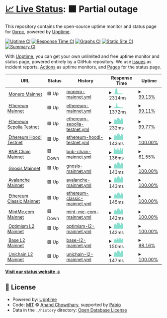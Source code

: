 # [📈 Live Status](https://upptime.0xrpc.io): <!--live status--> **🟧 Partial outage**

This repository contains the open-source uptime monitor and status page for [0xrpc](https://upptime.0xrpc.io), powered by [Upptime](https://github.com/upptime/upptime).

[![Uptime CI](https://github.com/0xrpc/upptime/workflows/Uptime%20CI/badge.svg)](https://github.com/0xrpc/upptime/actions?query=workflow%3A%22Uptime+CI%22)
[![Response Time CI](https://github.com/0xrpc/upptime/workflows/Response%20Time%20CI/badge.svg)](https://github.com/0xrpc/upptime/actions?query=workflow%3A%22Response+Time+CI%22)
[![Graphs CI](https://github.com/0xrpc/upptime/workflows/Graphs%20CI/badge.svg)](https://github.com/0xrpc/upptime/actions?query=workflow%3A%22Graphs+CI%22)
[![Static Site CI](https://github.com/0xrpc/upptime/workflows/Static%20Site%20CI/badge.svg)](https://github.com/0xrpc/upptime/actions?query=workflow%3A%22Static+Site+CI%22)
[![Summary CI](https://github.com/0xrpc/upptime/workflows/Summary%20CI/badge.svg)](https://github.com/0xrpc/upptime/actions?query=workflow%3A%22Summary+CI%22)

With [Upptime](https://upptime.js.org), you can get your own unlimited and free uptime monitor and status page, powered entirely by a GitHub repository. We use [Issues](https://github.com/0xrpc/upptime/issues) as incident reports, [Actions](https://github.com/0xrpc/upptime/actions) as uptime monitors, and [Pages](https://upptime.0xrpc.io) for the status page.

<!--start: status pages-->
<!-- This summary is generated by Upptime (https://github.com/upptime/upptime) -->
<!-- Do not edit this manually, your changes will be overwritten -->
<!-- prettier-ignore -->
| URL | Status | History | Response Time | Uptime |
| --- | ------ | ------- | ------------- | ------ |
| <img alt="" src="https://assets.coingecko.com/coins/images/69/standard/monero_logo.png" height="13"> [Monero Mainnet](https://xmr.0xrpc.io/get_height) | 🟩 Up | [monero-mainnet.yml](https://github.com/0xRPC/upptime/commits/HEAD/history/monero-mainnet.yml) | <details><summary><img alt="Response time graph" src="./graphs/monero-mainnet/response-time-week.png" height="20"> 2314ms</summary><br><a href="https://upptime.0xrpc.io/history/monero-mainnet"><img alt="Response time 958" src="https://img.shields.io/endpoint?url=https%3A%2F%2Fraw.githubusercontent.com%2F0xRPC%2Fupptime%2FHEAD%2Fapi%2Fmonero-mainnet%2Fresponse-time.json"></a><br><a href="https://upptime.0xrpc.io/history/monero-mainnet"><img alt="24-hour response time 921" src="https://img.shields.io/endpoint?url=https%3A%2F%2Fraw.githubusercontent.com%2F0xRPC%2Fupptime%2FHEAD%2Fapi%2Fmonero-mainnet%2Fresponse-time-day.json"></a><br><a href="https://upptime.0xrpc.io/history/monero-mainnet"><img alt="7-day response time 2314" src="https://img.shields.io/endpoint?url=https%3A%2F%2Fraw.githubusercontent.com%2F0xRPC%2Fupptime%2FHEAD%2Fapi%2Fmonero-mainnet%2Fresponse-time-week.json"></a><br><a href="https://upptime.0xrpc.io/history/monero-mainnet"><img alt="30-day response time 1296" src="https://img.shields.io/endpoint?url=https%3A%2F%2Fraw.githubusercontent.com%2F0xRPC%2Fupptime%2FHEAD%2Fapi%2Fmonero-mainnet%2Fresponse-time-month.json"></a><br><a href="https://upptime.0xrpc.io/history/monero-mainnet"><img alt="1-year response time 958" src="https://img.shields.io/endpoint?url=https%3A%2F%2Fraw.githubusercontent.com%2F0xRPC%2Fupptime%2FHEAD%2Fapi%2Fmonero-mainnet%2Fresponse-time-year.json"></a></details> | <details><summary><a href="https://upptime.0xrpc.io/history/monero-mainnet">99.13%</a></summary><a href="https://upptime.0xrpc.io/history/monero-mainnet"><img alt="All-time uptime 98.96%" src="https://img.shields.io/endpoint?url=https%3A%2F%2Fraw.githubusercontent.com%2F0xRPC%2Fupptime%2FHEAD%2Fapi%2Fmonero-mainnet%2Fuptime.json"></a><br><a href="https://upptime.0xrpc.io/history/monero-mainnet"><img alt="24-hour uptime 98.31%" src="https://img.shields.io/endpoint?url=https%3A%2F%2Fraw.githubusercontent.com%2F0xRPC%2Fupptime%2FHEAD%2Fapi%2Fmonero-mainnet%2Fuptime-day.json"></a><br><a href="https://upptime.0xrpc.io/history/monero-mainnet"><img alt="7-day uptime 99.13%" src="https://img.shields.io/endpoint?url=https%3A%2F%2Fraw.githubusercontent.com%2F0xRPC%2Fupptime%2FHEAD%2Fapi%2Fmonero-mainnet%2Fuptime-week.json"></a><br><a href="https://upptime.0xrpc.io/history/monero-mainnet"><img alt="30-day uptime 99.68%" src="https://img.shields.io/endpoint?url=https%3A%2F%2Fraw.githubusercontent.com%2F0xRPC%2Fupptime%2FHEAD%2Fapi%2Fmonero-mainnet%2Fuptime-month.json"></a><br><a href="https://upptime.0xrpc.io/history/monero-mainnet"><img alt="1-year uptime 98.96%" src="https://img.shields.io/endpoint?url=https%3A%2F%2Fraw.githubusercontent.com%2F0xRPC%2Fupptime%2FHEAD%2Fapi%2Fmonero-mainnet%2Fuptime-year.json"></a></details>
| <img alt="" src="https://assets.coingecko.com/coins/images/279/standard/ethereum.png" height="13"> [Ethereum Mainnet](https://0xrpc.io/eth/health) | 🟩 Up | [ethereum-mainnet.yml](https://github.com/0xRPC/upptime/commits/HEAD/history/ethereum-mainnet.yml) | <details><summary><img alt="Response time graph" src="./graphs/ethereum-mainnet/response-time-week.png" height="20"> 1372ms</summary><br><a href="https://upptime.0xrpc.io/history/ethereum-mainnet"><img alt="Response time 1138" src="https://img.shields.io/endpoint?url=https%3A%2F%2Fraw.githubusercontent.com%2F0xRPC%2Fupptime%2FHEAD%2Fapi%2Fethereum-mainnet%2Fresponse-time.json"></a><br><a href="https://upptime.0xrpc.io/history/ethereum-mainnet"><img alt="24-hour response time 915" src="https://img.shields.io/endpoint?url=https%3A%2F%2Fraw.githubusercontent.com%2F0xRPC%2Fupptime%2FHEAD%2Fapi%2Fethereum-mainnet%2Fresponse-time-day.json"></a><br><a href="https://upptime.0xrpc.io/history/ethereum-mainnet"><img alt="7-day response time 1372" src="https://img.shields.io/endpoint?url=https%3A%2F%2Fraw.githubusercontent.com%2F0xRPC%2Fupptime%2FHEAD%2Fapi%2Fethereum-mainnet%2Fresponse-time-week.json"></a><br><a href="https://upptime.0xrpc.io/history/ethereum-mainnet"><img alt="30-day response time 1030" src="https://img.shields.io/endpoint?url=https%3A%2F%2Fraw.githubusercontent.com%2F0xRPC%2Fupptime%2FHEAD%2Fapi%2Fethereum-mainnet%2Fresponse-time-month.json"></a><br><a href="https://upptime.0xrpc.io/history/ethereum-mainnet"><img alt="1-year response time 1138" src="https://img.shields.io/endpoint?url=https%3A%2F%2Fraw.githubusercontent.com%2F0xRPC%2Fupptime%2FHEAD%2Fapi%2Fethereum-mainnet%2Fresponse-time-year.json"></a></details> | <details><summary><a href="https://upptime.0xrpc.io/history/ethereum-mainnet">99.11%</a></summary><a href="https://upptime.0xrpc.io/history/ethereum-mainnet"><img alt="All-time uptime 98.61%" src="https://img.shields.io/endpoint?url=https%3A%2F%2Fraw.githubusercontent.com%2F0xRPC%2Fupptime%2FHEAD%2Fapi%2Fethereum-mainnet%2Fuptime.json"></a><br><a href="https://upptime.0xrpc.io/history/ethereum-mainnet"><img alt="24-hour uptime 97.56%" src="https://img.shields.io/endpoint?url=https%3A%2F%2Fraw.githubusercontent.com%2F0xRPC%2Fupptime%2FHEAD%2Fapi%2Fethereum-mainnet%2Fuptime-day.json"></a><br><a href="https://upptime.0xrpc.io/history/ethereum-mainnet"><img alt="7-day uptime 99.11%" src="https://img.shields.io/endpoint?url=https%3A%2F%2Fraw.githubusercontent.com%2F0xRPC%2Fupptime%2FHEAD%2Fapi%2Fethereum-mainnet%2Fuptime-week.json"></a><br><a href="https://upptime.0xrpc.io/history/ethereum-mainnet"><img alt="30-day uptime 98.42%" src="https://img.shields.io/endpoint?url=https%3A%2F%2Fraw.githubusercontent.com%2F0xRPC%2Fupptime%2FHEAD%2Fapi%2Fethereum-mainnet%2Fuptime-month.json"></a><br><a href="https://upptime.0xrpc.io/history/ethereum-mainnet"><img alt="1-year uptime 98.61%" src="https://img.shields.io/endpoint?url=https%3A%2F%2Fraw.githubusercontent.com%2F0xRPC%2Fupptime%2FHEAD%2Fapi%2Fethereum-mainnet%2Fuptime-year.json"></a></details>
| <img alt="" src="https://assets.coingecko.com/coins/images/279/standard/ethereum.png" height="13"> [Ethereum Sepolia Testnet](https://0xrpc.io/sep/health) | 🟩 Up | [ethereum-sepolia-testnet.yml](https://github.com/0xRPC/upptime/commits/HEAD/history/ethereum-sepolia-testnet.yml) | <details><summary><img alt="Response time graph" src="./graphs/ethereum-sepolia-testnet/response-time-week.png" height="20"> 232ms</summary><br><a href="https://upptime.0xrpc.io/history/ethereum-sepolia-testnet"><img alt="Response time 407" src="https://img.shields.io/endpoint?url=https%3A%2F%2Fraw.githubusercontent.com%2F0xRPC%2Fupptime%2FHEAD%2Fapi%2Fethereum-sepolia-testnet%2Fresponse-time.json"></a><br><a href="https://upptime.0xrpc.io/history/ethereum-sepolia-testnet"><img alt="24-hour response time 482" src="https://img.shields.io/endpoint?url=https%3A%2F%2Fraw.githubusercontent.com%2F0xRPC%2Fupptime%2FHEAD%2Fapi%2Fethereum-sepolia-testnet%2Fresponse-time-day.json"></a><br><a href="https://upptime.0xrpc.io/history/ethereum-sepolia-testnet"><img alt="7-day response time 232" src="https://img.shields.io/endpoint?url=https%3A%2F%2Fraw.githubusercontent.com%2F0xRPC%2Fupptime%2FHEAD%2Fapi%2Fethereum-sepolia-testnet%2Fresponse-time-week.json"></a><br><a href="https://upptime.0xrpc.io/history/ethereum-sepolia-testnet"><img alt="30-day response time 140" src="https://img.shields.io/endpoint?url=https%3A%2F%2Fraw.githubusercontent.com%2F0xRPC%2Fupptime%2FHEAD%2Fapi%2Fethereum-sepolia-testnet%2Fresponse-time-month.json"></a><br><a href="https://upptime.0xrpc.io/history/ethereum-sepolia-testnet"><img alt="1-year response time 407" src="https://img.shields.io/endpoint?url=https%3A%2F%2Fraw.githubusercontent.com%2F0xRPC%2Fupptime%2FHEAD%2Fapi%2Fethereum-sepolia-testnet%2Fresponse-time-year.json"></a></details> | <details><summary><a href="https://upptime.0xrpc.io/history/ethereum-sepolia-testnet">99.77%</a></summary><a href="https://upptime.0xrpc.io/history/ethereum-sepolia-testnet"><img alt="All-time uptime 97.76%" src="https://img.shields.io/endpoint?url=https%3A%2F%2Fraw.githubusercontent.com%2F0xRPC%2Fupptime%2FHEAD%2Fapi%2Fethereum-sepolia-testnet%2Fuptime.json"></a><br><a href="https://upptime.0xrpc.io/history/ethereum-sepolia-testnet"><img alt="24-hour uptime 98.36%" src="https://img.shields.io/endpoint?url=https%3A%2F%2Fraw.githubusercontent.com%2F0xRPC%2Fupptime%2FHEAD%2Fapi%2Fethereum-sepolia-testnet%2Fuptime-day.json"></a><br><a href="https://upptime.0xrpc.io/history/ethereum-sepolia-testnet"><img alt="7-day uptime 99.77%" src="https://img.shields.io/endpoint?url=https%3A%2F%2Fraw.githubusercontent.com%2F0xRPC%2Fupptime%2FHEAD%2Fapi%2Fethereum-sepolia-testnet%2Fuptime-week.json"></a><br><a href="https://upptime.0xrpc.io/history/ethereum-sepolia-testnet"><img alt="30-day uptime 94.51%" src="https://img.shields.io/endpoint?url=https%3A%2F%2Fraw.githubusercontent.com%2F0xRPC%2Fupptime%2FHEAD%2Fapi%2Fethereum-sepolia-testnet%2Fuptime-month.json"></a><br><a href="https://upptime.0xrpc.io/history/ethereum-sepolia-testnet"><img alt="1-year uptime 97.76%" src="https://img.shields.io/endpoint?url=https%3A%2F%2Fraw.githubusercontent.com%2F0xRPC%2Fupptime%2FHEAD%2Fapi%2Fethereum-sepolia-testnet%2Fuptime-year.json"></a></details>
| <img alt="" src="https://assets.coingecko.com/coins/images/279/standard/ethereum.png" height="13"> [Ethereum Hoodi Testnet](https://0xrpc.io/hoodi/health) | 🟩 Up | [ethereum-hoodi-testnet.yml](https://github.com/0xRPC/upptime/commits/HEAD/history/ethereum-hoodi-testnet.yml) | <details><summary><img alt="Response time graph" src="./graphs/ethereum-hoodi-testnet/response-time-week.png" height="20"> 143ms</summary><br><a href="https://upptime.0xrpc.io/history/ethereum-hoodi-testnet"><img alt="Response time 255" src="https://img.shields.io/endpoint?url=https%3A%2F%2Fraw.githubusercontent.com%2F0xRPC%2Fupptime%2FHEAD%2Fapi%2Fethereum-hoodi-testnet%2Fresponse-time.json"></a><br><a href="https://upptime.0xrpc.io/history/ethereum-hoodi-testnet"><img alt="24-hour response time 122" src="https://img.shields.io/endpoint?url=https%3A%2F%2Fraw.githubusercontent.com%2F0xRPC%2Fupptime%2FHEAD%2Fapi%2Fethereum-hoodi-testnet%2Fresponse-time-day.json"></a><br><a href="https://upptime.0xrpc.io/history/ethereum-hoodi-testnet"><img alt="7-day response time 143" src="https://img.shields.io/endpoint?url=https%3A%2F%2Fraw.githubusercontent.com%2F0xRPC%2Fupptime%2FHEAD%2Fapi%2Fethereum-hoodi-testnet%2Fresponse-time-week.json"></a><br><a href="https://upptime.0xrpc.io/history/ethereum-hoodi-testnet"><img alt="30-day response time 128" src="https://img.shields.io/endpoint?url=https%3A%2F%2Fraw.githubusercontent.com%2F0xRPC%2Fupptime%2FHEAD%2Fapi%2Fethereum-hoodi-testnet%2Fresponse-time-month.json"></a><br><a href="https://upptime.0xrpc.io/history/ethereum-hoodi-testnet"><img alt="1-year response time 255" src="https://img.shields.io/endpoint?url=https%3A%2F%2Fraw.githubusercontent.com%2F0xRPC%2Fupptime%2FHEAD%2Fapi%2Fethereum-hoodi-testnet%2Fresponse-time-year.json"></a></details> | <details><summary><a href="https://upptime.0xrpc.io/history/ethereum-hoodi-testnet">100.00%</a></summary><a href="https://upptime.0xrpc.io/history/ethereum-hoodi-testnet"><img alt="All-time uptime 98.81%" src="https://img.shields.io/endpoint?url=https%3A%2F%2Fraw.githubusercontent.com%2F0xRPC%2Fupptime%2FHEAD%2Fapi%2Fethereum-hoodi-testnet%2Fuptime.json"></a><br><a href="https://upptime.0xrpc.io/history/ethereum-hoodi-testnet"><img alt="24-hour uptime 100.00%" src="https://img.shields.io/endpoint?url=https%3A%2F%2Fraw.githubusercontent.com%2F0xRPC%2Fupptime%2FHEAD%2Fapi%2Fethereum-hoodi-testnet%2Fuptime-day.json"></a><br><a href="https://upptime.0xrpc.io/history/ethereum-hoodi-testnet"><img alt="7-day uptime 100.00%" src="https://img.shields.io/endpoint?url=https%3A%2F%2Fraw.githubusercontent.com%2F0xRPC%2Fupptime%2FHEAD%2Fapi%2Fethereum-hoodi-testnet%2Fuptime-week.json"></a><br><a href="https://upptime.0xrpc.io/history/ethereum-hoodi-testnet"><img alt="30-day uptime 98.08%" src="https://img.shields.io/endpoint?url=https%3A%2F%2Fraw.githubusercontent.com%2F0xRPC%2Fupptime%2FHEAD%2Fapi%2Fethereum-hoodi-testnet%2Fuptime-month.json"></a><br><a href="https://upptime.0xrpc.io/history/ethereum-hoodi-testnet"><img alt="1-year uptime 98.81%" src="https://img.shields.io/endpoint?url=https%3A%2F%2Fraw.githubusercontent.com%2F0xRPC%2Fupptime%2FHEAD%2Fapi%2Fethereum-hoodi-testnet%2Fuptime-year.json"></a></details>
| <img alt="" src="https://assets.coingecko.com/coins/images/825/standard/bnb-icon2_2x.png" height="13"> [BNB Chain Mainnet](https://0xrpc.io/bnb/health) | 🟥 Down | [bnb-chain-mainnet.yml](https://github.com/0xRPC/upptime/commits/HEAD/history/bnb-chain-mainnet.yml) | <details><summary><img alt="Response time graph" src="./graphs/bnb-chain-mainnet/response-time-week.png" height="20"> 136ms</summary><br><a href="https://upptime.0xrpc.io/history/bnb-chain-mainnet"><img alt="Response time 300" src="https://img.shields.io/endpoint?url=https%3A%2F%2Fraw.githubusercontent.com%2F0xRPC%2Fupptime%2FHEAD%2Fapi%2Fbnb-chain-mainnet%2Fresponse-time.json"></a><br><a href="https://upptime.0xrpc.io/history/bnb-chain-mainnet"><img alt="24-hour response time 123" src="https://img.shields.io/endpoint?url=https%3A%2F%2Fraw.githubusercontent.com%2F0xRPC%2Fupptime%2FHEAD%2Fapi%2Fbnb-chain-mainnet%2Fresponse-time-day.json"></a><br><a href="https://upptime.0xrpc.io/history/bnb-chain-mainnet"><img alt="7-day response time 136" src="https://img.shields.io/endpoint?url=https%3A%2F%2Fraw.githubusercontent.com%2F0xRPC%2Fupptime%2FHEAD%2Fapi%2Fbnb-chain-mainnet%2Fresponse-time-week.json"></a><br><a href="https://upptime.0xrpc.io/history/bnb-chain-mainnet"><img alt="30-day response time 127" src="https://img.shields.io/endpoint?url=https%3A%2F%2Fraw.githubusercontent.com%2F0xRPC%2Fupptime%2FHEAD%2Fapi%2Fbnb-chain-mainnet%2Fresponse-time-month.json"></a><br><a href="https://upptime.0xrpc.io/history/bnb-chain-mainnet"><img alt="1-year response time 300" src="https://img.shields.io/endpoint?url=https%3A%2F%2Fraw.githubusercontent.com%2F0xRPC%2Fupptime%2FHEAD%2Fapi%2Fbnb-chain-mainnet%2Fresponse-time-year.json"></a></details> | <details><summary><a href="https://upptime.0xrpc.io/history/bnb-chain-mainnet">61.55%</a></summary><a href="https://upptime.0xrpc.io/history/bnb-chain-mainnet"><img alt="All-time uptime 76.37%" src="https://img.shields.io/endpoint?url=https%3A%2F%2Fraw.githubusercontent.com%2F0xRPC%2Fupptime%2FHEAD%2Fapi%2Fbnb-chain-mainnet%2Fuptime.json"></a><br><a href="https://upptime.0xrpc.io/history/bnb-chain-mainnet"><img alt="24-hour uptime 0.00%" src="https://img.shields.io/endpoint?url=https%3A%2F%2Fraw.githubusercontent.com%2F0xRPC%2Fupptime%2FHEAD%2Fapi%2Fbnb-chain-mainnet%2Fuptime-day.json"></a><br><a href="https://upptime.0xrpc.io/history/bnb-chain-mainnet"><img alt="7-day uptime 61.55%" src="https://img.shields.io/endpoint?url=https%3A%2F%2Fraw.githubusercontent.com%2F0xRPC%2Fupptime%2FHEAD%2Fapi%2Fbnb-chain-mainnet%2Fuptime-week.json"></a><br><a href="https://upptime.0xrpc.io/history/bnb-chain-mainnet"><img alt="30-day uptime 88.78%" src="https://img.shields.io/endpoint?url=https%3A%2F%2Fraw.githubusercontent.com%2F0xRPC%2Fupptime%2FHEAD%2Fapi%2Fbnb-chain-mainnet%2Fuptime-month.json"></a><br><a href="https://upptime.0xrpc.io/history/bnb-chain-mainnet"><img alt="1-year uptime 76.37%" src="https://img.shields.io/endpoint?url=https%3A%2F%2Fraw.githubusercontent.com%2F0xRPC%2Fupptime%2FHEAD%2Fapi%2Fbnb-chain-mainnet%2Fuptime-year.json"></a></details>
| <img alt="" src="https://assets.coingecko.com/coins/images/662/standard/logo_square_simple_300px.png" height="13"> [Gnosis Mainnet](https://0xrpc.io/gno/health) | 🟩 Up | [gnosis-mainnet.yml](https://github.com/0xRPC/upptime/commits/HEAD/history/gnosis-mainnet.yml) | <details><summary><img alt="Response time graph" src="./graphs/gnosis-mainnet/response-time-week.png" height="20"> 143ms</summary><br><a href="https://upptime.0xrpc.io/history/gnosis-mainnet"><img alt="Response time 441" src="https://img.shields.io/endpoint?url=https%3A%2F%2Fraw.githubusercontent.com%2F0xRPC%2Fupptime%2FHEAD%2Fapi%2Fgnosis-mainnet%2Fresponse-time.json"></a><br><a href="https://upptime.0xrpc.io/history/gnosis-mainnet"><img alt="24-hour response time 122" src="https://img.shields.io/endpoint?url=https%3A%2F%2Fraw.githubusercontent.com%2F0xRPC%2Fupptime%2FHEAD%2Fapi%2Fgnosis-mainnet%2Fresponse-time-day.json"></a><br><a href="https://upptime.0xrpc.io/history/gnosis-mainnet"><img alt="7-day response time 143" src="https://img.shields.io/endpoint?url=https%3A%2F%2Fraw.githubusercontent.com%2F0xRPC%2Fupptime%2FHEAD%2Fapi%2Fgnosis-mainnet%2Fresponse-time-week.json"></a><br><a href="https://upptime.0xrpc.io/history/gnosis-mainnet"><img alt="30-day response time 126" src="https://img.shields.io/endpoint?url=https%3A%2F%2Fraw.githubusercontent.com%2F0xRPC%2Fupptime%2FHEAD%2Fapi%2Fgnosis-mainnet%2Fresponse-time-month.json"></a><br><a href="https://upptime.0xrpc.io/history/gnosis-mainnet"><img alt="1-year response time 441" src="https://img.shields.io/endpoint?url=https%3A%2F%2Fraw.githubusercontent.com%2F0xRPC%2Fupptime%2FHEAD%2Fapi%2Fgnosis-mainnet%2Fresponse-time-year.json"></a></details> | <details><summary><a href="https://upptime.0xrpc.io/history/gnosis-mainnet">100.00%</a></summary><a href="https://upptime.0xrpc.io/history/gnosis-mainnet"><img alt="All-time uptime 99.01%" src="https://img.shields.io/endpoint?url=https%3A%2F%2Fraw.githubusercontent.com%2F0xRPC%2Fupptime%2FHEAD%2Fapi%2Fgnosis-mainnet%2Fuptime.json"></a><br><a href="https://upptime.0xrpc.io/history/gnosis-mainnet"><img alt="24-hour uptime 100.00%" src="https://img.shields.io/endpoint?url=https%3A%2F%2Fraw.githubusercontent.com%2F0xRPC%2Fupptime%2FHEAD%2Fapi%2Fgnosis-mainnet%2Fuptime-day.json"></a><br><a href="https://upptime.0xrpc.io/history/gnosis-mainnet"><img alt="7-day uptime 100.00%" src="https://img.shields.io/endpoint?url=https%3A%2F%2Fraw.githubusercontent.com%2F0xRPC%2Fupptime%2FHEAD%2Fapi%2Fgnosis-mainnet%2Fuptime-week.json"></a><br><a href="https://upptime.0xrpc.io/history/gnosis-mainnet"><img alt="30-day uptime 98.32%" src="https://img.shields.io/endpoint?url=https%3A%2F%2Fraw.githubusercontent.com%2F0xRPC%2Fupptime%2FHEAD%2Fapi%2Fgnosis-mainnet%2Fuptime-month.json"></a><br><a href="https://upptime.0xrpc.io/history/gnosis-mainnet"><img alt="1-year uptime 99.01%" src="https://img.shields.io/endpoint?url=https%3A%2F%2Fraw.githubusercontent.com%2F0xRPC%2Fupptime%2FHEAD%2Fapi%2Fgnosis-mainnet%2Fuptime-year.json"></a></details>
| <img alt="" src="https://assets.coingecko.com/coins/images/12559/standard/Avalanche_Circle_RedWhite_Trans.png" height="13"> [Avalanche Mainnet](https://0xrpc.io/avax/health) | 🟩 Up | [avalanche-mainnet.yml](https://github.com/0xRPC/upptime/commits/HEAD/history/avalanche-mainnet.yml) | <details><summary><img alt="Response time graph" src="./graphs/avalanche-mainnet/response-time-week.png" height="20"> 143ms</summary><br><a href="https://upptime.0xrpc.io/history/avalanche-mainnet"><img alt="Response time 410" src="https://img.shields.io/endpoint?url=https%3A%2F%2Fraw.githubusercontent.com%2F0xRPC%2Fupptime%2FHEAD%2Fapi%2Favalanche-mainnet%2Fresponse-time.json"></a><br><a href="https://upptime.0xrpc.io/history/avalanche-mainnet"><img alt="24-hour response time 122" src="https://img.shields.io/endpoint?url=https%3A%2F%2Fraw.githubusercontent.com%2F0xRPC%2Fupptime%2FHEAD%2Fapi%2Favalanche-mainnet%2Fresponse-time-day.json"></a><br><a href="https://upptime.0xrpc.io/history/avalanche-mainnet"><img alt="7-day response time 143" src="https://img.shields.io/endpoint?url=https%3A%2F%2Fraw.githubusercontent.com%2F0xRPC%2Fupptime%2FHEAD%2Fapi%2Favalanche-mainnet%2Fresponse-time-week.json"></a><br><a href="https://upptime.0xrpc.io/history/avalanche-mainnet"><img alt="30-day response time 125" src="https://img.shields.io/endpoint?url=https%3A%2F%2Fraw.githubusercontent.com%2F0xRPC%2Fupptime%2FHEAD%2Fapi%2Favalanche-mainnet%2Fresponse-time-month.json"></a><br><a href="https://upptime.0xrpc.io/history/avalanche-mainnet"><img alt="1-year response time 410" src="https://img.shields.io/endpoint?url=https%3A%2F%2Fraw.githubusercontent.com%2F0xRPC%2Fupptime%2FHEAD%2Fapi%2Favalanche-mainnet%2Fresponse-time-year.json"></a></details> | <details><summary><a href="https://upptime.0xrpc.io/history/avalanche-mainnet">100.00%</a></summary><a href="https://upptime.0xrpc.io/history/avalanche-mainnet"><img alt="All-time uptime 98.73%" src="https://img.shields.io/endpoint?url=https%3A%2F%2Fraw.githubusercontent.com%2F0xRPC%2Fupptime%2FHEAD%2Fapi%2Favalanche-mainnet%2Fuptime.json"></a><br><a href="https://upptime.0xrpc.io/history/avalanche-mainnet"><img alt="24-hour uptime 100.00%" src="https://img.shields.io/endpoint?url=https%3A%2F%2Fraw.githubusercontent.com%2F0xRPC%2Fupptime%2FHEAD%2Fapi%2Favalanche-mainnet%2Fuptime-day.json"></a><br><a href="https://upptime.0xrpc.io/history/avalanche-mainnet"><img alt="7-day uptime 100.00%" src="https://img.shields.io/endpoint?url=https%3A%2F%2Fraw.githubusercontent.com%2F0xRPC%2Fupptime%2FHEAD%2Fapi%2Favalanche-mainnet%2Fuptime-week.json"></a><br><a href="https://upptime.0xrpc.io/history/avalanche-mainnet"><img alt="30-day uptime 100.00%" src="https://img.shields.io/endpoint?url=https%3A%2F%2Fraw.githubusercontent.com%2F0xRPC%2Fupptime%2FHEAD%2Fapi%2Favalanche-mainnet%2Fuptime-month.json"></a><br><a href="https://upptime.0xrpc.io/history/avalanche-mainnet"><img alt="1-year uptime 98.73%" src="https://img.shields.io/endpoint?url=https%3A%2F%2Fraw.githubusercontent.com%2F0xRPC%2Fupptime%2FHEAD%2Fapi%2Favalanche-mainnet%2Fuptime-year.json"></a></details>
| <img alt="" src="https://assets.coingecko.com/coins/images/453/standard/ethereum-classic-logo.png" height="13"> [Ethereum Classic Mainnet](https://0xrpc.io/etc/health) | 🟩 Up | [ethereum-classic-mainnet.yml](https://github.com/0xRPC/upptime/commits/HEAD/history/ethereum-classic-mainnet.yml) | <details><summary><img alt="Response time graph" src="./graphs/ethereum-classic-mainnet/response-time-week.png" height="20"> 145ms</summary><br><a href="https://upptime.0xrpc.io/history/ethereum-classic-mainnet"><img alt="Response time 412" src="https://img.shields.io/endpoint?url=https%3A%2F%2Fraw.githubusercontent.com%2F0xRPC%2Fupptime%2FHEAD%2Fapi%2Fethereum-classic-mainnet%2Fresponse-time.json"></a><br><a href="https://upptime.0xrpc.io/history/ethereum-classic-mainnet"><img alt="24-hour response time 123" src="https://img.shields.io/endpoint?url=https%3A%2F%2Fraw.githubusercontent.com%2F0xRPC%2Fupptime%2FHEAD%2Fapi%2Fethereum-classic-mainnet%2Fresponse-time-day.json"></a><br><a href="https://upptime.0xrpc.io/history/ethereum-classic-mainnet"><img alt="7-day response time 145" src="https://img.shields.io/endpoint?url=https%3A%2F%2Fraw.githubusercontent.com%2F0xRPC%2Fupptime%2FHEAD%2Fapi%2Fethereum-classic-mainnet%2Fresponse-time-week.json"></a><br><a href="https://upptime.0xrpc.io/history/ethereum-classic-mainnet"><img alt="30-day response time 126" src="https://img.shields.io/endpoint?url=https%3A%2F%2Fraw.githubusercontent.com%2F0xRPC%2Fupptime%2FHEAD%2Fapi%2Fethereum-classic-mainnet%2Fresponse-time-month.json"></a><br><a href="https://upptime.0xrpc.io/history/ethereum-classic-mainnet"><img alt="1-year response time 412" src="https://img.shields.io/endpoint?url=https%3A%2F%2Fraw.githubusercontent.com%2F0xRPC%2Fupptime%2FHEAD%2Fapi%2Fethereum-classic-mainnet%2Fresponse-time-year.json"></a></details> | <details><summary><a href="https://upptime.0xrpc.io/history/ethereum-classic-mainnet">100.00%</a></summary><a href="https://upptime.0xrpc.io/history/ethereum-classic-mainnet"><img alt="All-time uptime 99.68%" src="https://img.shields.io/endpoint?url=https%3A%2F%2Fraw.githubusercontent.com%2F0xRPC%2Fupptime%2FHEAD%2Fapi%2Fethereum-classic-mainnet%2Fuptime.json"></a><br><a href="https://upptime.0xrpc.io/history/ethereum-classic-mainnet"><img alt="24-hour uptime 100.00%" src="https://img.shields.io/endpoint?url=https%3A%2F%2Fraw.githubusercontent.com%2F0xRPC%2Fupptime%2FHEAD%2Fapi%2Fethereum-classic-mainnet%2Fuptime-day.json"></a><br><a href="https://upptime.0xrpc.io/history/ethereum-classic-mainnet"><img alt="7-day uptime 100.00%" src="https://img.shields.io/endpoint?url=https%3A%2F%2Fraw.githubusercontent.com%2F0xRPC%2Fupptime%2FHEAD%2Fapi%2Fethereum-classic-mainnet%2Fuptime-week.json"></a><br><a href="https://upptime.0xrpc.io/history/ethereum-classic-mainnet"><img alt="30-day uptime 100.00%" src="https://img.shields.io/endpoint?url=https%3A%2F%2Fraw.githubusercontent.com%2F0xRPC%2Fupptime%2FHEAD%2Fapi%2Fethereum-classic-mainnet%2Fuptime-month.json"></a><br><a href="https://upptime.0xrpc.io/history/ethereum-classic-mainnet"><img alt="1-year uptime 99.68%" src="https://img.shields.io/endpoint?url=https%3A%2F%2Fraw.githubusercontent.com%2F0xRPC%2Fupptime%2FHEAD%2Fapi%2Fethereum-classic-mainnet%2Fuptime-year.json"></a></details>
| <img alt="" src="https://assets.coingecko.com/coins/images/5127/standard/MINTME_logo.png" height="13"> [MintMe.com Mainnet](https://0xrpc.io/mint/health) | 🟥 Down | [mint-me-com-mainnet.yml](https://github.com/0xRPC/upptime/commits/HEAD/history/mint-me-com-mainnet.yml) | <details><summary><img alt="Response time graph" src="./graphs/mint-me-com-mainnet/response-time-week.png" height="20"> 142ms</summary><br><a href="https://upptime.0xrpc.io/history/mint-me-com-mainnet"><img alt="Response time 434" src="https://img.shields.io/endpoint?url=https%3A%2F%2Fraw.githubusercontent.com%2F0xRPC%2Fupptime%2FHEAD%2Fapi%2Fmint-me-com-mainnet%2Fresponse-time.json"></a><br><a href="https://upptime.0xrpc.io/history/mint-me-com-mainnet"><img alt="24-hour response time 121" src="https://img.shields.io/endpoint?url=https%3A%2F%2Fraw.githubusercontent.com%2F0xRPC%2Fupptime%2FHEAD%2Fapi%2Fmint-me-com-mainnet%2Fresponse-time-day.json"></a><br><a href="https://upptime.0xrpc.io/history/mint-me-com-mainnet"><img alt="7-day response time 142" src="https://img.shields.io/endpoint?url=https%3A%2F%2Fraw.githubusercontent.com%2F0xRPC%2Fupptime%2FHEAD%2Fapi%2Fmint-me-com-mainnet%2Fresponse-time-week.json"></a><br><a href="https://upptime.0xrpc.io/history/mint-me-com-mainnet"><img alt="30-day response time 125" src="https://img.shields.io/endpoint?url=https%3A%2F%2Fraw.githubusercontent.com%2F0xRPC%2Fupptime%2FHEAD%2Fapi%2Fmint-me-com-mainnet%2Fresponse-time-month.json"></a><br><a href="https://upptime.0xrpc.io/history/mint-me-com-mainnet"><img alt="1-year response time 434" src="https://img.shields.io/endpoint?url=https%3A%2F%2Fraw.githubusercontent.com%2F0xRPC%2Fupptime%2FHEAD%2Fapi%2Fmint-me-com-mainnet%2Fresponse-time-year.json"></a></details> | <details><summary><a href="https://upptime.0xrpc.io/history/mint-me-com-mainnet">100.00%</a></summary><a href="https://upptime.0xrpc.io/history/mint-me-com-mainnet"><img alt="All-time uptime 99.54%" src="https://img.shields.io/endpoint?url=https%3A%2F%2Fraw.githubusercontent.com%2F0xRPC%2Fupptime%2FHEAD%2Fapi%2Fmint-me-com-mainnet%2Fuptime.json"></a><br><a href="https://upptime.0xrpc.io/history/mint-me-com-mainnet"><img alt="24-hour uptime 99.99%" src="https://img.shields.io/endpoint?url=https%3A%2F%2Fraw.githubusercontent.com%2F0xRPC%2Fupptime%2FHEAD%2Fapi%2Fmint-me-com-mainnet%2Fuptime-day.json"></a><br><a href="https://upptime.0xrpc.io/history/mint-me-com-mainnet"><img alt="7-day uptime 100.00%" src="https://img.shields.io/endpoint?url=https%3A%2F%2Fraw.githubusercontent.com%2F0xRPC%2Fupptime%2FHEAD%2Fapi%2Fmint-me-com-mainnet%2Fuptime-week.json"></a><br><a href="https://upptime.0xrpc.io/history/mint-me-com-mainnet"><img alt="30-day uptime 100.00%" src="https://img.shields.io/endpoint?url=https%3A%2F%2Fraw.githubusercontent.com%2F0xRPC%2Fupptime%2FHEAD%2Fapi%2Fmint-me-com-mainnet%2Fuptime-month.json"></a><br><a href="https://upptime.0xrpc.io/history/mint-me-com-mainnet"><img alt="1-year uptime 99.54%" src="https://img.shields.io/endpoint?url=https%3A%2F%2Fraw.githubusercontent.com%2F0xRPC%2Fupptime%2FHEAD%2Fapi%2Fmint-me-com-mainnet%2Fuptime-year.json"></a></details>
| <img alt="" src="https://assets.coingecko.com/coins/images/25244/standard/Optimism.png" height="13"> [Optimism L2 Mainnet](https://0xrpc.io/op/health) | 🟩 Up | [optimism-l2-mainnet.yml](https://github.com/0xRPC/upptime/commits/HEAD/history/optimism-l2-mainnet.yml) | <details><summary><img alt="Response time graph" src="./graphs/optimism-l2-mainnet/response-time-week.png" height="20"> 142ms</summary><br><a href="https://upptime.0xrpc.io/history/optimism-l2-mainnet"><img alt="Response time 434" src="https://img.shields.io/endpoint?url=https%3A%2F%2Fraw.githubusercontent.com%2F0xRPC%2Fupptime%2FHEAD%2Fapi%2Foptimism-l2-mainnet%2Fresponse-time.json"></a><br><a href="https://upptime.0xrpc.io/history/optimism-l2-mainnet"><img alt="24-hour response time 123" src="https://img.shields.io/endpoint?url=https%3A%2F%2Fraw.githubusercontent.com%2F0xRPC%2Fupptime%2FHEAD%2Fapi%2Foptimism-l2-mainnet%2Fresponse-time-day.json"></a><br><a href="https://upptime.0xrpc.io/history/optimism-l2-mainnet"><img alt="7-day response time 142" src="https://img.shields.io/endpoint?url=https%3A%2F%2Fraw.githubusercontent.com%2F0xRPC%2Fupptime%2FHEAD%2Fapi%2Foptimism-l2-mainnet%2Fresponse-time-week.json"></a><br><a href="https://upptime.0xrpc.io/history/optimism-l2-mainnet"><img alt="30-day response time 125" src="https://img.shields.io/endpoint?url=https%3A%2F%2Fraw.githubusercontent.com%2F0xRPC%2Fupptime%2FHEAD%2Fapi%2Foptimism-l2-mainnet%2Fresponse-time-month.json"></a><br><a href="https://upptime.0xrpc.io/history/optimism-l2-mainnet"><img alt="1-year response time 434" src="https://img.shields.io/endpoint?url=https%3A%2F%2Fraw.githubusercontent.com%2F0xRPC%2Fupptime%2FHEAD%2Fapi%2Foptimism-l2-mainnet%2Fresponse-time-year.json"></a></details> | <details><summary><a href="https://upptime.0xrpc.io/history/optimism-l2-mainnet">100.00%</a></summary><a href="https://upptime.0xrpc.io/history/optimism-l2-mainnet"><img alt="All-time uptime 97.93%" src="https://img.shields.io/endpoint?url=https%3A%2F%2Fraw.githubusercontent.com%2F0xRPC%2Fupptime%2FHEAD%2Fapi%2Foptimism-l2-mainnet%2Fuptime.json"></a><br><a href="https://upptime.0xrpc.io/history/optimism-l2-mainnet"><img alt="24-hour uptime 100.00%" src="https://img.shields.io/endpoint?url=https%3A%2F%2Fraw.githubusercontent.com%2F0xRPC%2Fupptime%2FHEAD%2Fapi%2Foptimism-l2-mainnet%2Fuptime-day.json"></a><br><a href="https://upptime.0xrpc.io/history/optimism-l2-mainnet"><img alt="7-day uptime 100.00%" src="https://img.shields.io/endpoint?url=https%3A%2F%2Fraw.githubusercontent.com%2F0xRPC%2Fupptime%2FHEAD%2Fapi%2Foptimism-l2-mainnet%2Fuptime-week.json"></a><br><a href="https://upptime.0xrpc.io/history/optimism-l2-mainnet"><img alt="30-day uptime 98.82%" src="https://img.shields.io/endpoint?url=https%3A%2F%2Fraw.githubusercontent.com%2F0xRPC%2Fupptime%2FHEAD%2Fapi%2Foptimism-l2-mainnet%2Fuptime-month.json"></a><br><a href="https://upptime.0xrpc.io/history/optimism-l2-mainnet"><img alt="1-year uptime 97.93%" src="https://img.shields.io/endpoint?url=https%3A%2F%2Fraw.githubusercontent.com%2F0xRPC%2Fupptime%2FHEAD%2Fapi%2Foptimism-l2-mainnet%2Fuptime-year.json"></a></details>
| <img alt="" src="https://raw.githubusercontent.com/base-org/brand-kit/refs/heads/main/logo/symbol/Base_Symbol_Blue.png" height="13"> [Base L2 Mainnet](https://0xrpc.io/base/health) | 🟩 Up | [base-l2-mainnet.yml](https://github.com/0xRPC/upptime/commits/HEAD/history/base-l2-mainnet.yml) | <details><summary><img alt="Response time graph" src="./graphs/base-l2-mainnet/response-time-week.png" height="20"> 150ms</summary><br><a href="https://upptime.0xrpc.io/history/base-l2-mainnet"><img alt="Response time 407" src="https://img.shields.io/endpoint?url=https%3A%2F%2Fraw.githubusercontent.com%2F0xRPC%2Fupptime%2FHEAD%2Fapi%2Fbase-l2-mainnet%2Fresponse-time.json"></a><br><a href="https://upptime.0xrpc.io/history/base-l2-mainnet"><img alt="24-hour response time 130" src="https://img.shields.io/endpoint?url=https%3A%2F%2Fraw.githubusercontent.com%2F0xRPC%2Fupptime%2FHEAD%2Fapi%2Fbase-l2-mainnet%2Fresponse-time-day.json"></a><br><a href="https://upptime.0xrpc.io/history/base-l2-mainnet"><img alt="7-day response time 150" src="https://img.shields.io/endpoint?url=https%3A%2F%2Fraw.githubusercontent.com%2F0xRPC%2Fupptime%2FHEAD%2Fapi%2Fbase-l2-mainnet%2Fresponse-time-week.json"></a><br><a href="https://upptime.0xrpc.io/history/base-l2-mainnet"><img alt="30-day response time 135" src="https://img.shields.io/endpoint?url=https%3A%2F%2Fraw.githubusercontent.com%2F0xRPC%2Fupptime%2FHEAD%2Fapi%2Fbase-l2-mainnet%2Fresponse-time-month.json"></a><br><a href="https://upptime.0xrpc.io/history/base-l2-mainnet"><img alt="1-year response time 407" src="https://img.shields.io/endpoint?url=https%3A%2F%2Fraw.githubusercontent.com%2F0xRPC%2Fupptime%2FHEAD%2Fapi%2Fbase-l2-mainnet%2Fresponse-time-year.json"></a></details> | <details><summary><a href="https://upptime.0xrpc.io/history/base-l2-mainnet">98.16%</a></summary><a href="https://upptime.0xrpc.io/history/base-l2-mainnet"><img alt="All-time uptime 95.73%" src="https://img.shields.io/endpoint?url=https%3A%2F%2Fraw.githubusercontent.com%2F0xRPC%2Fupptime%2FHEAD%2Fapi%2Fbase-l2-mainnet%2Fuptime.json"></a><br><a href="https://upptime.0xrpc.io/history/base-l2-mainnet"><img alt="24-hour uptime 100.00%" src="https://img.shields.io/endpoint?url=https%3A%2F%2Fraw.githubusercontent.com%2F0xRPC%2Fupptime%2FHEAD%2Fapi%2Fbase-l2-mainnet%2Fuptime-day.json"></a><br><a href="https://upptime.0xrpc.io/history/base-l2-mainnet"><img alt="7-day uptime 98.16%" src="https://img.shields.io/endpoint?url=https%3A%2F%2Fraw.githubusercontent.com%2F0xRPC%2Fupptime%2FHEAD%2Fapi%2Fbase-l2-mainnet%2Fuptime-week.json"></a><br><a href="https://upptime.0xrpc.io/history/base-l2-mainnet"><img alt="30-day uptime 96.87%" src="https://img.shields.io/endpoint?url=https%3A%2F%2Fraw.githubusercontent.com%2F0xRPC%2Fupptime%2FHEAD%2Fapi%2Fbase-l2-mainnet%2Fuptime-month.json"></a><br><a href="https://upptime.0xrpc.io/history/base-l2-mainnet"><img alt="1-year uptime 95.73%" src="https://img.shields.io/endpoint?url=https%3A%2F%2Fraw.githubusercontent.com%2F0xRPC%2Fupptime%2FHEAD%2Fapi%2Fbase-l2-mainnet%2Fuptime-year.json"></a></details>
| <img alt="" src="https://www.unichain.org/favicon.ico" height="13"> [Unichain L2 Mainnet](https://0xrpc.io/uni/health) | 🟩 Up | [unichain-l2-mainnet.yml](https://github.com/0xRPC/upptime/commits/HEAD/history/unichain-l2-mainnet.yml) | <details><summary><img alt="Response time graph" src="./graphs/unichain-l2-mainnet/response-time-week.png" height="20"> 147ms</summary><br><a href="https://upptime.0xrpc.io/history/unichain-l2-mainnet"><img alt="Response time 460" src="https://img.shields.io/endpoint?url=https%3A%2F%2Fraw.githubusercontent.com%2F0xRPC%2Fupptime%2FHEAD%2Fapi%2Funichain-l2-mainnet%2Fresponse-time.json"></a><br><a href="https://upptime.0xrpc.io/history/unichain-l2-mainnet"><img alt="24-hour response time 152" src="https://img.shields.io/endpoint?url=https%3A%2F%2Fraw.githubusercontent.com%2F0xRPC%2Fupptime%2FHEAD%2Fapi%2Funichain-l2-mainnet%2Fresponse-time-day.json"></a><br><a href="https://upptime.0xrpc.io/history/unichain-l2-mainnet"><img alt="7-day response time 147" src="https://img.shields.io/endpoint?url=https%3A%2F%2Fraw.githubusercontent.com%2F0xRPC%2Fupptime%2FHEAD%2Fapi%2Funichain-l2-mainnet%2Fresponse-time-week.json"></a><br><a href="https://upptime.0xrpc.io/history/unichain-l2-mainnet"><img alt="30-day response time 124" src="https://img.shields.io/endpoint?url=https%3A%2F%2Fraw.githubusercontent.com%2F0xRPC%2Fupptime%2FHEAD%2Fapi%2Funichain-l2-mainnet%2Fresponse-time-month.json"></a><br><a href="https://upptime.0xrpc.io/history/unichain-l2-mainnet"><img alt="1-year response time 460" src="https://img.shields.io/endpoint?url=https%3A%2F%2Fraw.githubusercontent.com%2F0xRPC%2Fupptime%2FHEAD%2Fapi%2Funichain-l2-mainnet%2Fresponse-time-year.json"></a></details> | <details><summary><a href="https://upptime.0xrpc.io/history/unichain-l2-mainnet">100.00%</a></summary><a href="https://upptime.0xrpc.io/history/unichain-l2-mainnet"><img alt="All-time uptime 98.79%" src="https://img.shields.io/endpoint?url=https%3A%2F%2Fraw.githubusercontent.com%2F0xRPC%2Fupptime%2FHEAD%2Fapi%2Funichain-l2-mainnet%2Fuptime.json"></a><br><a href="https://upptime.0xrpc.io/history/unichain-l2-mainnet"><img alt="24-hour uptime 100.00%" src="https://img.shields.io/endpoint?url=https%3A%2F%2Fraw.githubusercontent.com%2F0xRPC%2Fupptime%2FHEAD%2Fapi%2Funichain-l2-mainnet%2Fuptime-day.json"></a><br><a href="https://upptime.0xrpc.io/history/unichain-l2-mainnet"><img alt="7-day uptime 100.00%" src="https://img.shields.io/endpoint?url=https%3A%2F%2Fraw.githubusercontent.com%2F0xRPC%2Fupptime%2FHEAD%2Fapi%2Funichain-l2-mainnet%2Fuptime-week.json"></a><br><a href="https://upptime.0xrpc.io/history/unichain-l2-mainnet"><img alt="30-day uptime 98.80%" src="https://img.shields.io/endpoint?url=https%3A%2F%2Fraw.githubusercontent.com%2F0xRPC%2Fupptime%2FHEAD%2Fapi%2Funichain-l2-mainnet%2Fuptime-month.json"></a><br><a href="https://upptime.0xrpc.io/history/unichain-l2-mainnet"><img alt="1-year uptime 98.79%" src="https://img.shields.io/endpoint?url=https%3A%2F%2Fraw.githubusercontent.com%2F0xRPC%2Fupptime%2FHEAD%2Fapi%2Funichain-l2-mainnet%2Fuptime-year.json"></a></details>

<!--end: status pages-->

[**Visit our status website →**](https://upptime.0xrpc.io)

## 📄 License

- Powered by: [Upptime](https://github.com/upptime/upptime)
- Code: [MIT](./LICENSE) © [Anand Chowdhary](https://anandchowdhary.com), supported by [Pabio](https://pabio.com)
- Data in the `./history` directory: [Open Database License](https://opendatacommons.org/licenses/odbl/1-0/)
